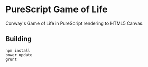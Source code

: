 # PureScript Game of Life

Conway's Game of Life in PureScript rendering to HTML5 Canvas.

## Building

    npm install
    bower update
    grunt
